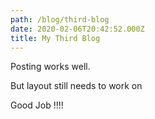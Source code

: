 ```yaml
---
path: /blog/third-blog
date: 2020-02-06T20:42:52.000Z
title: My Third Blog
---
```

Posting works well.

But layout still needs to work on 

Good Job !!!!
